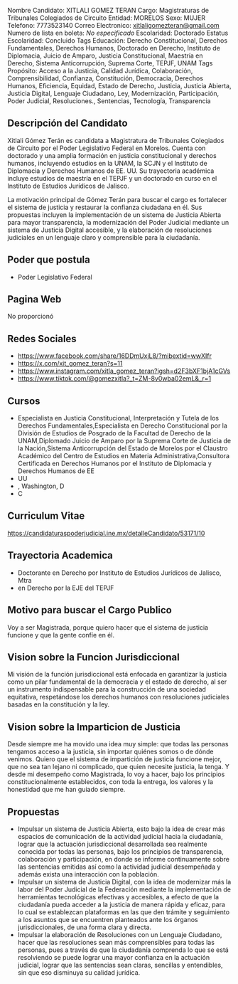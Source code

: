 Nombre Candidato: XITLALI GOMEZ TERAN
Cargo: Magistraturas de Tribunales Colegiados de Circuito
Entidad: MORELOS
Sexo: MUJER
Telefono: 7773523140
Correo Electronico: xitlaligomezteran@gmail.com
Numero de lista en boleta: *No especificado*
Escolaridad: Doctorado
Estatus Escolaridad: Concluido
Tags Educación: Derecho Constitucional, Derechos Fundamentales, Derechos Humanos, Doctorado en Derecho, Instituto de Diplomacia, Juicio de Amparo, Justicia Constitucional, Maestría en Derecho, Sistema Anticorrupción, Suprema Corte, TEPJF, UNAM
Tags Propósito: Acceso a la Justicia, Calidad Jurídica, Colaboración, Comprensibilidad, Confianza, Constitución, Democracia, Derechos Humanos, Eficiencia, Equidad, Estado de Derecho, Justicia, Justicia Abierta, Justicia Digital, Lenguaje Ciudadano, Ley, Modernización, Participación, Poder Judicial, Resoluciones., Sentencias, Tecnología, Transparencia


## Descripción del Candidato 

Xitlali Gómez Terán es candidata a Magistratura de Tribunales Colegiados de Circuito por el Poder Legislativo Federal en Morelos. Cuenta con doctorado y una amplia formación en justicia constitucional y derechos humanos, incluyendo estudios en la UNAM, la SCJN y el Instituto de Diplomacia y Derechos Humanos de EE. UU. Su trayectoria académica incluye estudios de maestría en el TEPJF y un doctorado en curso en el Instituto de Estudios Jurídicos de Jalisco.

La motivación principal de Gómez Terán para buscar el cargo es fortalecer el sistema de justicia y restaurar la confianza ciudadana en él. Sus propuestas incluyen la implementación de un sistema de Justicia Abierta para mayor transparencia, la modernización del Poder Judicial mediante un sistema de Justicia Digital accesible, y la elaboración de resoluciones judiciales en un lenguaje claro y comprensible para la ciudadanía.


## Poder que postula

- Poder Legislativo Federal


## Pagina Web

No proporcionó


## Redes Sociales

- https://www.facebook.com/share/16DDmUxjL8/?mibextid=wwXIfr
- https://x.com/xit_gomez_teran?s=11
- https://www.instagram.com/xitla_gomez_teran?igsh=d2F3bXF1bjA1cGVs
- https://www.tiktok.com/@gomezxitla?_t=ZM-8v0wba02emL&_r=1


## Cursos

- Especialista en Justicia Constitucional, Interpretación y Tutela de los Derechos Fundamentales,Especialista en Derecho Constitucional por la División de Estudios de Posgrado de la Facultad de Derecho de la UNAM,Diplomado Juicio de Amparo por la Suprema Corte de Justicia de la Nación,Sistema Anticorrupción del Estado de Morelos por el Claustro Académico del Centro de Estudios en Materia Administrativa,Consultora Certificada en Derechos Humanos por el Instituto de Diplomacia y Derechos Humanos de EE
- UU
- , Washington, D
- C


## Curriculum Vitae

https://candidaturaspoderjudicial.ine.mx/detalleCandidato/53171/10


## Trayectoria Academica

- Doctorante en Derecho por Instituto de Estudios Jurídicos de Jalisco, Mtra
- en Derecho por la EJE del TEPJF


## Motivo para buscar el Cargo Publico

Voy a ser Magistrada, porque quiero hacer que el sistema de justicia funcione y que la gente confíe en él.


## Vision sobre la Funcion Jurisdiccional

Mi visión de la función jurisdiccional está enfocada en garantizar la justicia como un pilar fundamental de la democracia y el estado de derecho, al ser un instrumento indispensable para la construcción de una sociedad equitativa, respetándose los derechos humanos con resoluciones judiciales basadas en la constitución y la ley.


## Vision sobre la Imparticion de Justicia

Desde siempre me ha movido una idea muy simple: que todas las personas tengamos acceso a la justicia, sin importar quiénes somos o de dónde venimos. Quiero que el sistema de impartición de justicia funcione mejor, que no sea tan lejano ni complicado, que quien necesite justicia, la tenga. Y desde mi desempeño como Magistrada, lo voy a hacer, bajo los principios constitucionalmente establecidos, con toda la entrega, los valores y la honestidad que me han guiado siempre.


## Propuestas

- Impulsar un sistema de Justicia Abierta, esto bajo la idea de crear más espacios de comunicación de la actividad judicial hacia la ciudadanía, lograr que la actuación jurisdiccional desarrollada sea realmente conocida por todas las personas, bajo los principios de transparencia, colaboración y participación, en donde se informe continuamente sobre las sentencias emitidas así como la actividad judicial desempeñada y además exista una interacción con la población.
- Impulsar un sistema de Justicia Digital, con la idea de modernizar más la labor del Poder Judicial de la Federación mediante la implementación de herramientas tecnológicas efectivas y accesibles, a efecto de que la ciudadanía pueda acceder a la justicia de manera rápida y eficaz, para lo cual se establezcan plataformas en las que den trámite y seguimiento a los asuntos que se encuentren planteados ante los órganos jurisdiccionales, de una forma clara y directa.
- Impulsar la elaboración de Resoluciones con un Lenguaje Ciudadano, hacer que las resoluciones sean más comprensibles para todas las personas, pues a través de que la ciudadanía comprenda lo que se está resolviendo se puede lograr una mayor confianza en la actuación judicial, lograr que las sentencias sean claras, sencillas y entendibles, sin que eso disminuya su calidad jurídica.

